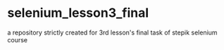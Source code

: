 # selenium_lesson3_final
a repository strictly created for 3rd lesson's final task of stepik selenium course
